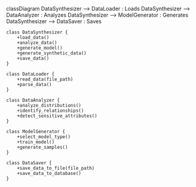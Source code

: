 classDiagram
    DataSynthesizer --> DataLoader : Loads
    DataSynthesizer --> DataAnalyzer : Analyzes
    DataSynthesizer --> ModelGenerator : Generates
    DataSynthesizer --> DataSaver : Saves

    class DataSynthesizer {
        +load_data()
        +analyze_data()
        +generate_model()
        +generate_synthetic_data()
        +save_data()
    }

    class DataLoader {
        +read_data(file_path)
        +parse_data()
    }

    class DataAnalyzer {
        +analyze_distributions()
        +identify_relationships()
        +detect_sensitive_attributes()
    }

    class ModelGenerator {
        +select_model_type()
        +train_model()
        +generate_samples()
    }

    class DataSaver {
        +save_data_to_file(file_path)
        +save_data_to_database()
    }
